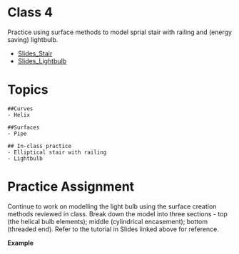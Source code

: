 # Class 4

Practice using surface methods to model sprial stair with railing and (energy saving) lightbulb.  

- [Slides_Stair](./Spiral_Stair_Railing.pdf)
- [Slides_Lightbulb](./Lightbulb.pdf)

# Topics
```
##Curves
- Helix

##Surfaces
- Pipe

## In-class practice
- Elliptical stair with railing
- Lightbulb

```

# Practice Assignment
Continue to work on modelling the light bulb using the surface creation methods reviewed in class.  Break down the model into three sections - top (the helical bulb elements); middle (cylindrical encasement); bottom (threaded end).  Refer to the tutorial in Slides linked above for reference.

__Example__

<div id="canvas" style="width: 100%; height: 480px;"></div>

<script type="text/javascript" src="/viewer/resources/three.min.js"></script>
<script type="text/javascript" src="/viewer/resources/OrbitControls.js"></script>
<script type="text/javascript" src="/viewer/resources/rhino3dm.js"></script>
<script type="text/javascript">

    var modelURL = '/viewer/models/RhinoI_Bulb.3dm';

    let fetchPromise = fetch(modelURL);

    rhino3dm().then(async m => {
        let rhino = m;

        let res = await fetchPromise;
        let buffer = await res.arrayBuffer();
        let arr = new Uint8Array(buffer);
        let doc = rhino.File3dm.fromByteArray(arr);

        THREE.Object3D.DefaultUp = new THREE.Vector3(0,0,1)
        init();
        let material = new THREE.MeshNormalMaterial();

        let objects = doc.objects();
        for (let i = 0; i < objects.count; i++) {
            let mesh = objects.get(i).geometry();
            if(mesh instanceof rhino.Mesh) {
                // convert all meshes in 3dm model into threejs objects
                let threeMesh = meshToThreejs(mesh, material);
                scene.add(threeMesh);
            }
        }
    });

    var scene, camera, renderer, controls;

    function init(){
        var canvas = document.getElementById("canvas");

        scene = new THREE.Scene();
        scene.background = new THREE.Color(1,1,1);
        camera = new THREE.PerspectiveCamera( 45, canvas.offsetWidth/canvas.offsetHeight, 1, 10000 );
        camera.position.set(900, 450, 900)

        renderer = new THREE.WebGLRenderer({antialias: true});
        renderer.setPixelRatio( window.devicePixelRatio );
        renderer.setSize( canvas.offsetWidth, canvas.offsetHeight );
        
        canvas.appendChild( renderer.domElement );

        controls = new THREE.OrbitControls( camera, renderer.domElement  );

        window.addEventListener( 'resize', onWindowResize, false );
        animate();
    }

    var animate = function () {
        requestAnimationFrame( animate );
        controls.update();
        renderer.render( scene, camera );
    };

    function onWindowResize() {
        camera.aspect = window.innerWidth / window.innerHeight;
        camera.updateProjectionMatrix();
        renderer.setSize( window.innerWidth, window.innerHeight );
        animate();
    }

    function meshToThreejs(mesh, material) {
        let loader = new THREE.BufferGeometryLoader();
        var geometry = loader.parse(mesh.toThreejsJSON());
        return new THREE.Mesh(geometry, material);
    }
</script>
